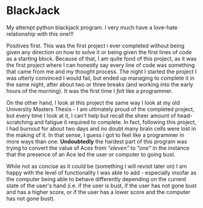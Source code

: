 # BlackJack
My attempt python blackjack program.
I very much have a love-hate relationship with this one!!!

Positives first.
This was the first project i ever completed without being given any direction on how to solve it or being given the first lines of code as a starting block. Because of that, I am quite fond of this project, as it was the first project where I can honestly say every line of code was something that came from me and my thought process. The night I started the project I was utterly convinced I would fail, but ended up managing to complete it in the same night, after about two or three breaks (and working into the early hours of the morning). It was the first time I <i>felt</i> like a programmer.

On the other hand, I look at this project the same way I look at my old University Masters Thesis - I am ultimately proud of the completed project, but every time I look at it, I can't help but recall the sheer amount of head-scratching and fatigue it required to complete. In fact, following this project, I had burnout for about two days and no doubt many brain cells were lost in the making of it. In that sense, I guess i got to feel like a programmer in more ways than one. <strong>Undoubtedly</strong> the hardest part of this program was trying to convert the value of Aces from <i>"eleven"</i> to <i>"one"</i> in the instance that the presence of an Ace led the user or computer to going bust.

While not as concise as it could be (something I will revisit later on) I am happy with the level of functionality I was able to add - especially insofar as the computer being able to behave differently depending on the current state of the user's hand (i.e. if the user is bust, if the user has not gone bust and has a higher score, or if the user has a lower score and the computer has not gone bust).

